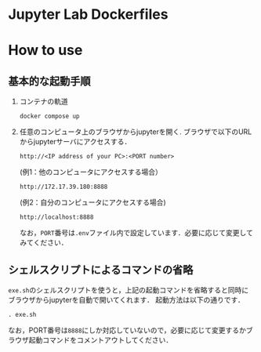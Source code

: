 # Jupyter Lab Dockerfiles

# How to use
## 基本的な起動手順
1. コンテナの軌道
    ```
    docker compose up
    ```
1. 任意のコンピュータ上のブラウザからjupyterを開く.
    ブラウザで以下のURLからjupyterサーバにアクセスする．
    ```
    http://<IP address of your PC>:<PORT number>
    ```
    (例1：他のコンピュータにアクセスする場合）
    ```
    http://172.17.39.180:8888
    ```
    (例2：自分のコンピュータにアクセスする場合)
    ```
    http://localhost:8888
    ```

    なお，`PORT`番号は`.env`ファイル内で設定しています．必要に応じて変更してみてください．

## シェルスクリプトによるコマンドの省略
`exe.sh`のシェルスクリプトを使うと，上記の起動コマンドを省略すると同時にブラウザからjupyterを自動で開いてくれます．
起動方法は以下の通りです．
```
. exe.sh
```
なお，PORT番号は`8888`にしか対応していないので，必要に応じて変更するかブラウザ起動コマンドをコメントアウトしてください．